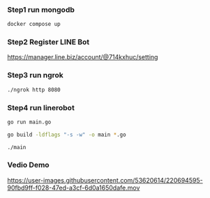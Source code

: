 ### Step1 run mongodb
```sh
docker compose up
```
### Step2 Register LINE Bot
https://manager.line.biz/account/@714kxhuc/setting


### Step3 run ngrok
```sh
./ngrok http 8080
```

### Step4 run linerobot
```sh
go run main.go
```

```sh
go build -ldflags "-s -w" -o main *.go

./main
```


### Vedio Demo
https://user-images.githubusercontent.com/53620614/220694595-90fbd9ff-f028-47ed-a3cf-6d0a1650dafe.mov

